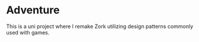 # Adventure
This is a uni project where I remake Zork utilizing design patterns commonly used with games.
